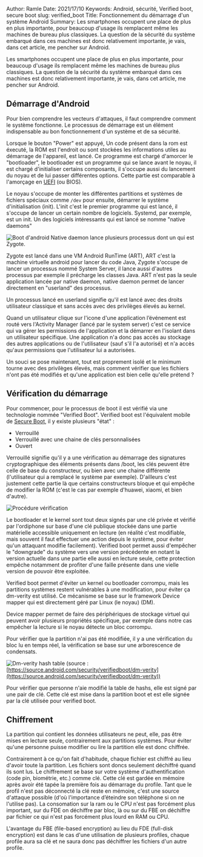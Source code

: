 Author: Ramle 
Date: 2021/17/10
Keywords: Android, sécurité, Verified boot, secure boot
slug: verified_boot
Title: Fonctionnement du démarrage d'un système Android
Summary: Les smartphones occupent une place de plus en plus importante, pour beaucoup d'usage ils remplacent même les machines de bureau plus classiques. La question de la sécurité du système embarqué dans ces machines est donc relativement importante, je vais, dans cet article, me pencher sur Android.

Les smartphones occupent une place de plus en plus importante, pour beaucoup d'usage ils remplacent même les machines de bureau plus classiques. La question de la sécurité du système embarqué dans ces machines est donc relativement importante, je vais, dans cet article, me pencher sur Android.

## Démarrage d'Android

Pour bien comprendre les vecteurs d'attaques, il faut comprendre comment le système fonctionne. Le processus de démarrage est un élément indispensable au bon fonctionnement d'un système et de sa sécurité.

Lorsque le bouton "Power" est appuyé, Un code présent dans la rom est éxecuté, la ROM est l'endroit ou sont stockées les informations utiles au démarrage de l'appareil, est lancé. Ce programme est chargé d'amorcer le "bootloader", le bootloader est un programme qui se lance avant le noyau, il est chargé d'initialiser certains composants, il s'occupe aussi du lancement du noyau et de lui passer différentes options. Cette partie est comparable à l'amorçage en [UEFI](https://ilearned.eu.org/secure_boot.html) (ou BIOS).

Le noyau s'occupe de monter les différentes partitions et systèmes de fichiers spéciaux comme `/dev` pour ensuite, démarrer le système d'initialisation (init). L'init c'est le premier programme qui est lancé, il s'occupe de lancer un certain nombre de logiciels. Systemd, par exemple, est un init. Un des logiciels intéressants qui est lancé se nomme "native daemons"

![Boot d'android](/static/img/boot-android/boot_android.png)
Native daemon lance plusieurs processus dont un qui est Zygote. 

Zygote est lancé dans une VM Android RunTime (ART), ART c'est la machine virtuelle android pour lancer du code Java, Zygote s'occupe de lancer un processus nommé System Server, il lance aussi d'autres processus par exemple il précharge les classes Java. ART n'est pas la seule application lancée par native daemon, native daemon permet de lancer directement en "userland" des processus. 

Un processus lancé en userland signifie qu'il est lancé avec des droits utilisateur classique et sans accès avec des privilèges élevés au kernel.

Quand un utilisateur clique sur l'icone d'une application l’événement est routé vers l'Activity Manager (lancé par le system server) c'est ce service qui va gérer les permissions de l'application et la démarrer en l'isolant dans un utilisateur spécifique. Une application n'a donc pas accès au stockage des autres applications ou de l'utilisateur (sauf s'il l'a autorisé) et n'a accès qu'aux permissions que l'utilisateur lui a autorisées.

Un souci se pose maintenant, tout est proprement isolé et le minimum tourne avec des privilèges élevés, mais comment vérifier que les fichiers n'ont pas été modifiés et qu'une application est bien celle qu'elle prétend ?

## Vérification du démarrage

Pour commencer, pour le processus de boot il est vérifié via une technologie nommée "Verified Boot". Verified boot est l'équivalent mobile de [Secure Boot](https://ilearned.eu.org/secure_boot.html), il y existe plusieurs "état" :

- Verrouillé
- Verrouillé avec une chaine de clés personnalisées
- Ouvert

Verrouillé signifie qu'il y a une vérification au démarrage des signatures cryptographique des éléments présents dans /boot, les clés peuvent être celle de base du constructeur, ou bien avec une chaine différente (l'utilisateur qui a remplacé le système par exemple). D'ailleurs c'est justement cette partie là que certains constructeurs bloque et qui empêche de modifier la ROM (c'est le cas par exemple d'huawei, xiaomi, et bien d'autre).

![Procédure vérification](/static/img/boot-android/verified_boot.png)

Le bootloader et le kernel sont tout deux signés par une clé privée et vérifié par l'ordiphone sur base d'une clé publique stockée dans une partie matérielle accessible uniquement en lecture (en réalité c'est modifiable, mais souvent il faut effectuer une action depuis le système, pour éviter qu'un attaquant modifie facilement). Verified boot permet aussi d'empêcher le "downgrade" du système vers une version précédente en notant la version actuelle dans une partie elle aussi en lecture seule, cette protection empêche notamment de profiter d'une faille présente dans une vielle version de pouvoir être exploitée.

Verified boot permet d'éviter un kernel ou bootloader corrompu, mais les partitions systèmes restent vulnérables à une modification, pour éviter ça dm-verity est utilisé. Ce mécanisme se base sur le framework Device mapper qui est directement géré par Linux (le noyau) (DM).

Device mapper permet de faire des périphériques de stockage virtuel qui peuvent avoir plusieurs propriétés spécifique, par exemple dans notre cas empêcher la lecture si le noyau détecte un bloc corrompu.

Pour vérifier que la partition n'ai pas été modifiée, il y a une vérification du bloc lu en temps réel, la vérification se base sur une arborescence de condensats. 

![Dm-verity hash table](/static/img/boot-android/dm-verity-hash-table.png)
(source : [https://source.android.com/security/verifiedboot/dm-verity](https://source.android.com/security/verifiedboot/dm-verity))

Pour vérifier que personne n'aie modifié la table de hashs, elle est signé par une pair de clé. Cette clé est mise dans la partition boot et est elle signée par la clé utilisée pour verified boot.

## Chiffrement

La partition qui contient les données utilisateurs ne peut, elle, pas être mises en lecture seule, contrairement aux partitions systèmes.
Pour éviter qu'une personne puisse modifier ou lire la partition elle est donc chiffrée.

Contrairement à ce qu'on fait d'habitude, chaque fichier est chiffré au lieu d'avoir toute la partition. Les fichiers sont doncs seulement déchiffré quand ils sont lus. Le chiffrement se base sur votre système d'authentification (code pin, biométrie, etc.) comme clé. Cette clé est gardée en mémoire après avoir été tapée la première fois au démarrage du profile. Tant que le profil n'est pas déconnecté la clé reste en mémoire, c'est une source d'attaque possible (d'où l'importance d’éteindre son téléphone si on ne l'utilise pas). La consomation sur la ram ou le CPU n'est pas forcément plus important, sur du FDE on déchiffre par bloc, là ou sur du FBE on déchiffre par fichier ce qui n'est pas forcément plus lourd en RAM ou CPU.

L'avantage du FBE (file-based encryption) au lieu du FDE (full-disk encryption) est dans le cas d'une utilisation de plusieurs profiles, chaque profile aura sa clé et ne saura donc pas déchiffrer les fichiers d'un autre profile.
